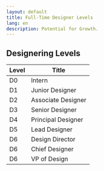 ```yaml
---
layout: default
title: Full-Time Designer Levels
lang: en
description: Potential for Growth.
---
```


## Designering Levels

| Level | Title |
| --- | --- |
| D0 | Intern |
| D1 | Junior Designer | 
| D2 | Associate Designer |
| D3 | Senior Designer|
| D4 | Principal Designer |
| D5 | Lead Designer|
| D6 | Design Director |
| D6 | Chief Designer |
| D6 | VP of Design |